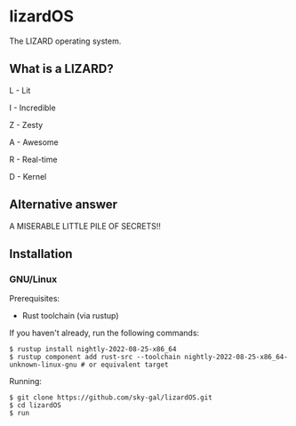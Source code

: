 # lizardOS
The LIZARD operating system.
## What is a LIZARD?
L - Lit

I - Incredible

Z - Zesty

A - Awesome

R - Real-time

D - Kernel

## Alternative answer

A MISERABLE LITTLE PILE OF SECRETS!!

## Installation
### GNU/Linux
Prerequisites:
- Rust toolchain (via rustup)

If you haven't already, run the following commands:
```
$ rustup install nightly-2022-08-25-x86_64
$ rustup component add rust-src --toolchain nightly-2022-08-25-x86_64-unknown-linux-gnu # or equivalent target
```

Running:
```
$ git clone https://github.com/sky-gal/lizardOS.git
$ cd lizardOS
$ run
```

